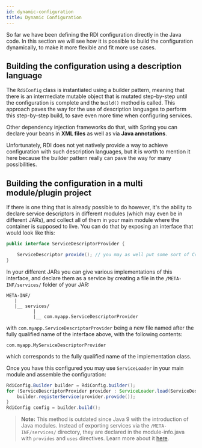 ```yaml
---
id: dynamic-configuration
title: Dynamic Configuration
---
```


So far we have been defining the RDI configuration directly in the Java code. In this section we will see how it is possible to build the configuration dynamically, to make it more flexible and fit more use cases.

## Building the configuration using a description language

The `RdiConfig` class is instantiated using a builder pattern, meaning that there is an intermediate mutable object that is mutated step-by-step until the configuration is complete and the `build()` method is called. This approach paves the way for the use of description languages to perform this step-by-step build, to save even more time when configuring services.

Other dependency injection frameworks do that, with Spring you can declare your beans in **XML files** as well as via **Java annotations**.

Unfortunately, RDI does not yet natively provide a way to achieve configuration with such description languages, but it is worth to mention it here because the builder pattern really can pave the way for many possibilities.

## Building the configuration in a multi module/plugin project

If there is one thing that is already possible to do however, it's the ability to declare service descriptors in different modules (which may even be in different JARs), and collect all of them in your main module where the container is supposed to live. You can do that by exposing an interface that would look like this:

```java
public interface ServiceDescriptorProvider {

    ServiceDescriptor provide(); // you may as well put some sort of Context class as parameter, as you see fit
}
```

In your different JARs you can give various implementations of this interface, and declare them as a service by creating a file in the `/META-INF/services/` folder of your JAR:

```
META-INF/
   |
   |__ services/
          |
          |__ com.myapp.ServiceDescriptorProvider
```

with `com.myapp.ServiceDescriptorProvider` being a new file named after the fully qualified name of the interface above, with the following contents:

```
com.myapp.MyServiceDescriptorProvider
```
which corresponds to the fully qualified name of the implementation class.

Once you have this configured you may use `ServiceLoader` in your main module and assemble the configuration:

```java
RdiConfig.Builder builder = RdiConfig.builder();
for (ServiceDescriptorProvider provider : ServiceLoader.load(ServiceDescriptorProvider.class)) {
    builder.registerService(provider.provide());
}
RdiConfig config = builder.build();
```

> **Note:** This method is outdated since Java 9 with the introduction of Java modules. Instead of exporting services via the `/META-INF/services/` directory, they are declared in the module-info.java with `provides` and `uses` directives. Learn more about it [here](https://blog.frankel.ch/migrating-serviceloader-java-9-module-system/).
